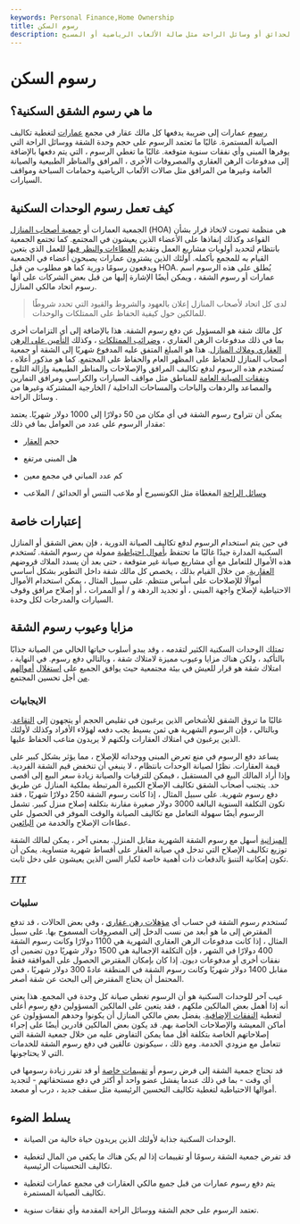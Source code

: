 ```yaml
---
keywords: Personal Finance,Home Ownership
title: رسوم السكن
description: يتم فرض رسوم عمارات من قبل جمعية عمارات لتغطية تكلفة الإصلاحات أو تنسيق الحدائق أو وسائل الراحة مثل صالة الألعاب الرياضية أو المسبح.
---
```


# رسوم السكن
## ما هي رسوم الشقق السكنية؟

[رسوم](/fee) عمارات إلى ضريبة يدفعها كل مالك عقار في مجمع [عمارات](/condominium) لتغطية تكاليف الصيانة المستمرة. غالبًا ما تعتمد الرسوم على حجم وحدة الشقة ووسائل الراحة التي يوفرها المبنى وأي نفقات سنوية متوقعة. غالبًا ما تغطي الرسوم ، التي يتم دفعها بالإضافة إلى مدفوعات الرهن العقاري والمصروفات الأخرى ، المرافق والمناظر الطبيعية والصيانة العامة وغيرها من المرافق مثل صالات الألعاب الرياضية وحمامات السباحة ومواقف السيارات.

## كيف تعمل رسوم الوحدات السكنية

الجمعية العمارات أو [جمعية أصحاب المنازل](/hoa) (HOA) هي منظمة تصوت لاتخاذ قرار بشأن القواعد وكذلك إنفاذها على الأعضاء الذين يعيشون في المجتمع. كما تجتمع الجمعية بانتظام لتحديد أولويات مشاريع العمل وتقديم [العطاءات والنظر فيها](/bid) للعمل الذي يتعين القيام به للمجمع بأكمله. أولئك الذين يشترون عمارات يصبحون أعضاء في الجمعية ويدفعون رسومًا دورية كما هو مطلوب من قبل HOA. يُطلق على هذه الرسوم اسم عمارات أو رسوم الشقة ، ويمكن أيضًا الإشارة إليها من قبل بعض الشركات على أنها رسوم اتحاد مالكي المنازل.

> لدى كل اتحاد لأصحاب المنازل إعلان بالعهود والشروط والقيود التي تحدد شروطًا للمالكين حول كيفية الحفاظ على الممتلكات والوحدات.

>

كل مالك شقة هو المسؤول عن دفع رسوم الشقة. هذا بالإضافة إلى أي التزامات أخرى بما في ذلك مدفوعات الرهن العقاري ، [وضرائب الممتلكات](/propertytax) ، وكذلك [التأمين على الرهن العقاري وملاك المنازل](/homeowners-insurance). هذا هو المبلغ المتفق عليه المدفوع شهريًا إلى الشقة أو جمعية أصحاب المنازل للحفاظ على المظهر العام والحفاظ على المجتمع. كما هو مذكور أعلاه ، تُستخدم هذه الرسوم لدفع تكاليف المرافق والإصلاحات والمناظر الطبيعية وإزالة الثلوج [ونفقات الصيانة العامة](/maintenance-expenses) للمناطق مثل مواقف السيارات والكراسي ومرافق التمارين والمصاعد والردهات والباحات والمساحات الداخلية / الخارجية المشتركة وغيرها من وسائل الراحة .

يمكن أن تتراوح رسوم الشقة في أي مكان من 50 دولارًا إلى 1000 دولار شهريًا. يعتمد مقدار الرسوم على عدد من العوامل بما في ذلك:

- حجم [العقار](/property)

- هل المبنى مرتفع

- كم عدد المباني في مجمع معين

- [وسائل الراحة](/amenity) المغطاة مثل الكونسيرج أو ملاعب التنس أو الحدائق / الملاعب

## إعتبارات خاصة

في حين يتم استخدام الرسوم لدفع تكاليف الصيانة الدورية ، فإن بعض الشقق أو المنازل السكنية المدارة جيدًا غالبًا ما تحتفظ [بأموال احتياطية](/reservefund) ممولة من رسوم الشقة. تُستخدم هذه الأموال للتعامل مع أي مشاريع صيانة غير متوقعة ، حتى بعد أن يسدد الملاك قروضهم [العقارية](/mortgage). من خلال القيام بذلك ، يخصص كل مالك شقة داخل التطوير بشكل أساسي أموالًا للإصلاحات على أساس منتظم. على سبيل المثال ، يمكن استخدام الأموال الاحتياطية لإصلاح واجهة المبنى ، أو تجديد الردهة و / أو الممرات ، أو إصلاح مرافق وقوف السيارات والمدرجات لكل وحدة.

## مزايا وعيوب رسوم الشقة

تمتلك الوحدات السكنية الكثير لتقدمه ، وقد يبدو أسلوب حياتها الخالي من الصيانة جذابًا بالتأكيد ، ولكن هناك مزايا وعيوب مميزة لامتلاك شقة ، وبالتالي دفع رسوم. في النهاية ، امتلاك شقة هو قرار للعيش في بيئة مجتمعية حيث يوافق الجميع على [استغلال](/pooledfunds) [أموالهم من](/pooledfunds) أجل تحسين المجتمع.

### الايجابيات

غالبًا ما تروق الشقق للأشخاص الذين يرغبون في تقليص الحجم أو يتجهون إلى [التقاعد](/retirement). وبالتالي ، فإن الرسوم الشهرية هي ثمن بسيط يجب دفعه لهؤلاء الأفراد وكذلك لأولئك الذين يرغبون في امتلاك العقارات ولكنهم لا يريدون متاعب الحفاظ عليها.

يساعد دفع الرسوم في منع تعرض المبنى ووحداته للإصلاح ، مما يؤثر بشكل كبير على قيمة العقارات. نظرًا لصيانة الوحدات بانتظام ، لا ينبغي أن تنخفض قيم الشقة الفردية. وإذا أراد المالك البيع في المستقبل ، فيمكن للترقيات والصيانة زيادة سعر البيع إلى أقصى حد. يتجنب أصحاب الشقق تكاليف الإصلاح الكبيرة المرتبطة بملكية المنازل عن طريق دفع رسوم شهرية. على سبيل المثال ، إذا كانت رسوم الشقة 250 دولارًا شهريًا ، فقد تكون التكلفة السنوية البالغة 3000 دولار صغيرة مقارنة بتكلفة إصلاح منزل كبير. تشمل الرسوم أيضًا سهولة التعامل مع تكاليف الصيانة والوقت الموفر في الحصول على عطاءات الإصلاح والخدمة من [البائعين](/vendor).

[الميزانية](/budget) أسهل مع رسوم الشقة الشهرية مقابل المنزل. بمعنى آخر ، يمكن لمالك الشقة توزيع تكاليف الإصلاح التي تدخل في صيانة العقار على أقساط شهرية متساوية. يمكن أن تكون إمكانية التنبؤ بالدفعات ذات أهمية خاصة لكبار السن الذين يعيشون على دخل ثابت.

<h5> <a href=""> TTT </a> </h5>

### سلبيات

تُستخدم رسوم الشقة في حساب أي [مؤهلات رهن عقاري](/qualification_ratios) ، وفي بعض الحالات ، قد تدفع المقترض إلى ما هو أبعد من نسب الدخل إلى المصروفات المسموح بها. على سبيل المثال ، إذا كانت مدفوعات الرهن العقاري الشهرية هي 1100 دولارًا وكانت رسوم الشقة 400 دولارًا في الشهر ، فإن التكلفة الإجمالية هي 1500 دولار شهريًا دون تضمين أي نفقات أخرى أو مدفوعات ديون. إذا كان بإمكان المقترض الحصول على الموافقة فقط مقابل 1400 دولار شهريًا وكانت رسوم الشقة في المنطقة عادةً 300 دولار شهريًا ، فمن المحتمل أن يحتاج المقترض إلى البحث عن شقة أصغر.

عيب آخر للوحدات السكنية هو أن الرسوم تغطي صيانة كل وحدة في المجمع. هذا يعني أنه إذا أهمل بعض المالكين ملكهم ، فقد يتعين على المالكين المسؤولين دفع رسوم أعلى لتغطية [النفقات الإضافية](/expense). يفضل بعض مالكي المنازل أن يكونوا وحدهم المسؤولون عن أماكن المعيشة والإصلاحات الخاصة بهم. قد يكون بعض المالكين قادرين أيضًا على إجراء إصلاحاتهم الخاصة بتكلفة أقل مما يمكن التفاوض عليه من خلال جمعية الشقة التي تتعامل مع مزودي الخدمة. ومع ذلك ، سيكونون عالقين في دفع رسوم الشقة للخدمات التي لا يحتاجونها.

قد تحتاج جمعية الشقة إلى فرض رسوم أو [تقييمات خاصة](/assessment) أو قد تقرر زيادة رسومها في أي وقت - بما في ذلك عندما يفشل عضو واحد أو أكثر في دفع مستحقاتهم - لتجديد أموالها الاحتياطية لتغطية تكاليف التحسين الرئيسية مثل سقف جديد ، درب أو مصعد.

## يسلط الضوء

- الوحدات السكنية جذابة لأولئك الذين يريدون حياة خالية من الصيانة.

- قد تفرض جمعية الشقة رسومًا أو تقييمات إذا لم يكن هناك ما يكفي من المال لتغطية تكاليف التحسينات الرئيسية.

- يتم دفع رسوم عمارات من قبل جميع مالكي العقارات في مجمع عمارات لتغطية تكاليف الصيانة المستمرة.

- تعتمد الرسوم على حجم الشقة ووسائل الراحة المقدمة وأي نفقات سنوية.

